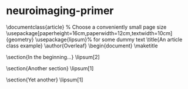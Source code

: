 # neuroimaging-primer

\documentclass{article}
% Choose a conveniently small page size
\usepackage[paperheight=16cm,paperwidth=12cm,textwidth=10cm]{geometry}
\usepackage{lipsum}% for some dummy text
\title{An article class example}
\author{Overleaf}
\begin{document}
\maketitle

\section{In the beginning...}
\lipsum[2]

\section{Another section}
\lipsum[1]

\section{Yet another}
\lipsum[1]
 

